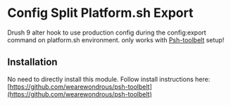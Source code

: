 # Config Split Platform.sh Export

Drush 9 alter hook to use production config during the config:export command on platform.sh environment.
only works with [Psh-toolbelt](https://github.com/wearewondrous/psh-toolbelt) setup!

## Installation

No need to directly install this module. Follow install instructions here:
[https://github.com/wearewondrous/psh-toolbelt](https://github.com/wearewondrous/psh-toolbelt)
